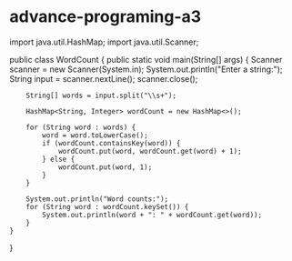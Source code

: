 # advance-programing-a3
import java.util.HashMap;
import java.util.Scanner;

public class WordCount {
    public static void main(String[] args) {
        Scanner scanner = new Scanner(System.in);
        System.out.println("Enter a string:");
        String input = scanner.nextLine();
        scanner.close();

        String[] words = input.split("\\s+");

        HashMap<String, Integer> wordCount = new HashMap<>();

        for (String word : words) {
            word = word.toLowerCase();
            if (wordCount.containsKey(word)) {
                wordCount.put(word, wordCount.get(word) + 1);
            } else {
                wordCount.put(word, 1);
            }
        }

        System.out.println("Word counts:");
        for (String word : wordCount.keySet()) {
            System.out.println(word + ": " + wordCount.get(word));
        }
    }
}

